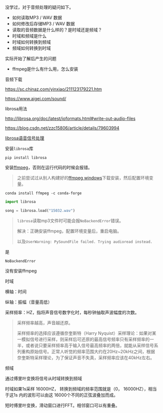 没学过，对于音频处理的疑问如下。

- 如何读取MP3 / WAV 数据
- 如何修改后存储MP3 / WAV 数据
- 读取的音频数据是什么样的？是时域还是频域？
- 时域和频域是什么
- 时域如何转换到频域
- 频域如何转换到时域



实际开始了解后产生的问题

- ffmpeg是什么有什么用，怎么安装



音频下载

https://sc.chinaz.com/yinxiao/211123179221.htm

https://www.aigei.com/sound/



librosa用法

http://librosa.org/doc/latest/ioformats.html#write-out-audio-files

https://blog.csdn.net/zzc15806/article/details/79603994

[librosa语音信号处理](https://www.cnblogs.com/LXP-Never/p/11561355.html)

安装`librosa`库

```
pip install librosa
```

安装[ffmpeg](https://ffmpeg.org/)，否则在运行代码的时候会报错。

> 之前尝试过从别人构建好的[ffmpeg windows](https://www.gyan.dev/ffmpeg/builds/)下载安装，然后配置环境变量。

```
conda install ffmpeg -c conda-forge
```



```python
import librosa

song = librosa.load("15032.wav")
```

> `librosa`读取mp3文件时可能会报`NoBackendError`错误。
>
> 解决：正确安装ffmpeg，配置环境变量后，重启电脑。
>
> 以及`UserWarning: PySoundFile failed. Trying audioread instead.`

是

```
NoBackendError
```

没有安装ffmpeg



时域

横轴：时间

纵轴：振幅（音量高低）

采样频率：HZ，指将声音信号数字化时，每秒钟抽取声波幅度的次数。

> 采样频率越高，声音越还原。
>
> 采样频率的选择应该遵循奈奎斯特（Harry Nyquist）采样理论：如果对某一模拟信号进行采样，则采样后可还原的最高信号频率只有采样频率的一半，或者说只要采样频率高于输入信号最高频率的两倍，就能从采样信号系列重构原始信号。正常人听觉的频率范围大约在20Hz~20kHz之间，根据奈奎斯特采样理论，为了保证声音不失真，采样频率应该在40kHz左右。

频域

通过傅里叶变换将信号从时域转换到频域

时域如果1s采样 16000HZ， 转换到频域的频率范围就是（0， 16000HZ），相当于这1s 内的波形可以由这 16000个不同的正弦波叠加而成。

短时傅里叶变换，滑动窗口进行FFT。相邻窗口可以有重叠。